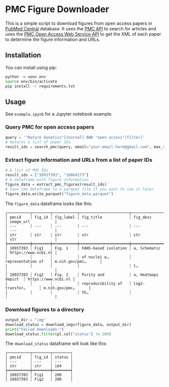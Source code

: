 # PMC Figure Downloader

This is a simple script to download figures from open access papers in [PubMed Central](https://www.ncbi.nlm.nih.gov/pmc/) database. It uses the [PMC API](https://www.ncbi.nlm.nih.gov/pmc/tools/developers/) to search for articles and uses the 
[PMC Open Access Web Service API](https://www.ncbi.nlm.nih.gov/pmc/tools/oa-service/) to get the XML of each paper to determine the figure information and URLs.

## Installation
You can install using pip:
```bash
python -m venv env
source env/bin/activate
pip install -r requirements.txt
```

## Usage
See `example.ipynb` for a Jupyter notebook example.

### Query PMC for open access papers
```python
query = '"Nature Genetics"[Journal] AND "open access"[filter]'
# Returns a list of paper IDs
result_ids = search_pmc(query, email="your-email-here@gmail.com", max_results=10)
```
### Extract figure information and URLs from a list of paper IDs
```python
# A list of PMC IDs
result_ids = ["10937393", "10864173"]
# A dataframe with figure information
figure_data = extract_pmc_figures(result_ids)
# Save the dataframe to a parquet file if you want to use it later
figure_data.write_parquet("figure_data.parquet")
```
The `figure_data` dataframe looks like this:
```
┌──────────┬────────┬───────────┬──────────────────────┬─────────────────────┬─────────────────────┐
│ pmcid    ┆ fig_id ┆ fig_label ┆ fig_title            ┆ fig_desc            ┆ image_url           │
│ ---      ┆ ---    ┆ ---       ┆ ---                  ┆ ---                 ┆ ---                 │
│ str      ┆ str    ┆ str       ┆ str                  ┆ str                 ┆ str                 │
╞══════════╪════════╪═══════════╪══════════════════════╪═════════════════════╪═════════════════════╡
│ 10937393 ┆ Fig1   ┆ Fig. 1    ┆ FANS-based isolation ┆ a, Schematic        ┆ https://www.ncbi.nl │
│          ┆        ┆           ┆ of nuclei o…         ┆ representation of   ┆ m.nih.gov/pmc…      │
│          ┆        ┆           ┆                      ┆ t…                  ┆                     │
│ 10937393 ┆ Fig2   ┆ Fig. 2    ┆ Purity and           ┆ a, Heatmaps depict  ┆ https://www.ncbi.nl │
│          ┆        ┆           ┆ reproducibility of   ┆ log2-transfor…      ┆ m.nih.gov/pmc…      │
│          ┆        ┆           ┆ th…                  ┆                     ┆                     │
```

### Download figures to a directory
```python
output_dir = "img"
download_status = download_imgs(figure_data, output_dir)
print("Failed downloads:")
download_status.filter(pl.col("status") != 200)
```
The `download_status` dataframe will look like this:
```
┌──────────┬────────┬────────┐
│ pmcid    ┆ fig_id ┆ status │
│ ---      ┆ ---    ┆ ---    │
│ str      ┆ str    ┆ i64    │
╞══════════╪════════╪════════╡
│ 10937393 ┆ Fig1   ┆ 200    │
│ 10937393 ┆ Fig2   ┆ 200    │
```